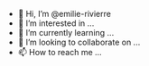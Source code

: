 - 👋 Hi, I’m @emilie-rivierre
- 👀 I’m interested in ...
- 🌱 I’m currently learning ...
- 💞️ I’m looking to collaborate on ...
- 📫 How to reach me ...

<!---
emilie-rivierre/emilie-rivierre is a ✨ special ✨ repository because its `README.md` (this file) appears on your GitHub profile.
You can click the Preview link to take a look at your changes.
--->
